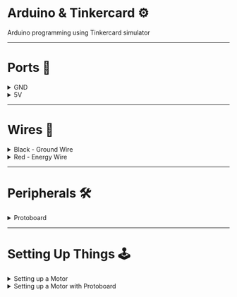 # Arduino & Tinkercard ⚙
Arduino programming using Tinkercard simulator

-----

# Ports 📌
<details>
<summary>GND</summary>
<dl>
  <dt> * Ground Port</dt>
  <dd> </dd>
</dl>
</details>

<details>
<summary>5V</summary>
<dl>
  <dt>* Volt Port</dt>
  <dd> </dd>
</dl>
</details>

-----

# Wires 🔌
<details>
<summary>Black - Ground Wire</summary>
<dl>
  <dt>* Ground Wire</dt>
  <dd>It takes energy from the circuit</dd>
</dl>
</details>

<details>
<summary>Red - Energy Wire</summary>
<dl>
  <dt>* Volt Wire</dt>
  <dd>It gives energy to the circuit</dd>
</dl>
</details>

-----

# Peripherals 🛠

<details>
<summary>Protoboard</summary>
<dl>
  <dt>Device with multiple serial ports</dt>
  <dd>Connections are shared in series with other port pins</dd>
</dl>
</details>

------

# Setting Up Things 🕹
<details>
<summary>Setting up a Motor</summary>
<dl>
  <dt>1. Connect the red wire on 5v port</dt>
  <dd>The red wire is for volts</dd>

  <dt>2. Connect the black wire on GND port</dt>
  <dd>The black one is for grounding</dd>
</dl>

![Capture](https://user-images.githubusercontent.com/37451620/93835796-ccb4a800-fc56-11ea-83eb-242b0519ef4e.PNG)

</details>



<details>
<summary>Setting up a Motor with Protoboard</summary>
<dl>
  <dt>1. Connect the red wire on the protoboard</dt>
  <dd>The red wire is for volts</dd>

  <dt>2. Connect the black wire on a diferent protoboard port (vertical)</dt>
  <dd>The black one is for grounding</dd>
  
   <dt>3. Connect the 5v volt port from arduino on a vertical pin where is placed the motor red wire</dt>
  <dd>They share the same vertical ports so they need to be in the same vertical line</dd>
  
   <dt>4. Connect the Ground volt port from arduino on a vertical pin where is placed the motor Black wire</dt>
  <dd>They share the same vertical ports so they need to be in the same vertical line</dd>
</dl>

![Capture](https://user-images.githubusercontent.com/37451620/93835796-ccb4a800-fc56-11ea-83eb-242b0519ef4e.PNG)

</details>

